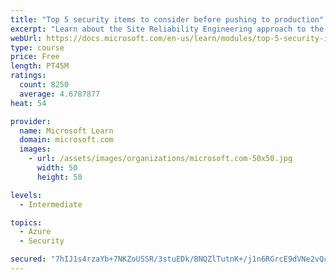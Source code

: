 ```yaml
---
title: "Top 5 security items to consider before pushing to production"
excerpt: "Learn about the Site Reliability Engineering approach to the challenge of assuring reliability and gain a better understanding of why it matters."
webUrl: https://docs.microsoft.com/en-us/learn/modules/top-5-security-items-to-consider/
type: course
price: Free
length: PT45M
ratings:
  count: 8250
  average: 4.6787877
heat: 54

provider:
  name: Microsoft Learn
  domain: microsoft.com
  images:
    - url: /assets/images/organizations/microsoft.com-50x50.jpg
      width: 50
      height: 50

levels:
  - Intermediate

topics:
  - Azure
  - Security

secured: "7hIJ1s4rzaYb+7NKZoUSSR/3stuEDk/BNQZlTutnK+/j1n6RGrcE9dVNe2vQc/XnV48Y2lF517yBBrGwdaYlVjmDVIVV8Y/VA8AMbNlfqnE95Fe4hbWdneI4R1o1dO7nR/oQP1ArIU+ZtFNHoZH+KiNKrQ3V5EWHaNAVuCtBpKuuBH43scAQFts9BNvtiS23OoLSHJkHKNrsoVbxtpHyi+agshcFlrPUHJI1YDIavC6jFu0CH32vNOs6/6ZXUfyq7MVkkA1u5cHRB0isOLvxKHHOSPUzEgbTLqv5W+WZDToBFhxvwApKSxOfaeWmWQVidJXrw1ciRmnPPHP6W+lDYjJaKxl0NA/9ulLTDO2vZqwqFF4ejwEaO88GMnuns0722evohmXNJw9rXAqd/cRQdeeTqGm0oTwgBlTrvafjr24=;qhEocRVn4BVetw8Lfpe79g=="
---
```


